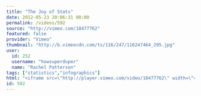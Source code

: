 ```yaml
---
title: "The Joy of Stats"
date: 2012-05-23 20:06:31 00:00
permalink: /videos/592
source: "http://vimeo.com/18477762"
featured: false
provider: "Vimeo"
thumbnail: "http://b.vimeocdn.com/ts/116/247/116247464_295.jpg"
user:
  id: 252
  username: "howsuperduper"
  name: "Rachel Patterson"
tags: ["statistics","infographics"]
html: "<iframe src=\"http://player.vimeo.com/video/18477762\" width=\"480\" height=\"272\" frameborder=\"0\" webkitallowfullscreen mozallowfullscreen allowfullscreen></iframe>"
id: 592
---
```



